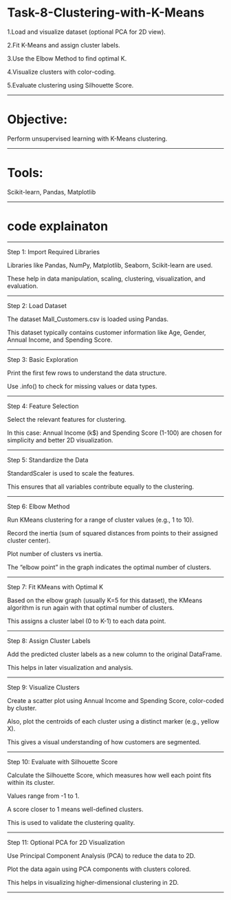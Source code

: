 # Task-8-Clustering-with-K-Means

1.Load and visualize dataset (optional PCA for 2D view).

2.Fit K-Means and assign cluster labels.

3.Use the Elbow Method to find optimal K.

4.Visualize clusters with color-coding.

5.Evaluate clustering using Silhouette Score.

---
# Objective: 
Perform unsupervised learning with K-Means clustering.

---
# Tools:
Scikit-learn, Pandas, Matplotlib

---

# code explainaton

---

Step 1: Import Required Libraries

Libraries like Pandas, NumPy, Matplotlib, Seaborn, Scikit-learn are used.

These help in data manipulation, scaling, clustering, visualization, and evaluation.



---

 Step 2: Load Dataset

The dataset Mall_Customers.csv is loaded using Pandas.

This dataset typically contains customer information like Age, Gender, Annual Income, and Spending Score.



---

 Step 3: Basic Exploration

Print the first few rows to understand the data structure.

Use .info() to check for missing values or data types.



---

Step 4: Feature Selection

Select the relevant features for clustering.

In this case: Annual Income (k$) and Spending Score (1-100) are chosen for simplicity and better 2D visualization.



---

 Step 5: Standardize the Data

StandardScaler is used to scale the features.

This ensures that all variables contribute equally to the clustering.



---

 Step 6: Elbow Method

Run KMeans clustering for a range of cluster values (e.g., 1 to 10).

Record the inertia (sum of squared distances from points to their assigned cluster center).

Plot number of clusters vs inertia.

The “elbow point” in the graph indicates the optimal number of clusters.



---

 Step 7: Fit KMeans with Optimal K

Based on the elbow graph (usually K=5 for this dataset), the KMeans algorithm is run again with that optimal number of clusters.

This assigns a cluster label (0 to K-1) to each data point.



---

 Step 8: Assign Cluster Labels

Add the predicted cluster labels as a new column to the original DataFrame.

This helps in later visualization and analysis.



---

 Step 9: Visualize Clusters

Create a scatter plot using Annual Income and Spending Score, color-coded by cluster.

Also, plot the centroids of each cluster using a distinct marker (e.g., yellow X).

This gives a visual understanding of how customers are segmented.



---
 Step 10: Evaluate with Silhouette Score

Calculate the Silhouette Score, which measures how well each point fits within its cluster.

Values range from -1 to 1.

A score closer to 1 means well-defined clusters.


This is used to validate the clustering quality.



---

Step 11: Optional PCA for 2D Visualization

Use Principal Component Analysis (PCA) to reduce the data to 2D.

Plot the data again using PCA components with clusters colored.

This helps in visualizing higher-dimensional clustering in 2D.



---
